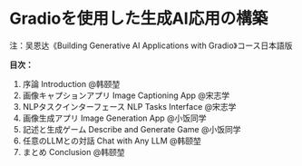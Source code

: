 # Gradioを使用した生成AI応用の構築

注：吴恩达《Building Generative AI Applications with Gradio》コース日本語版

 **目次：**

1. 序論 Introduction @韩颐堃
2. 画像キャプションアプリ Image Captioning App @宋志学
3. NLPタスクインターフェース NLP Tasks Interface @宋志学
4. 画像生成アプリ Image Generation App @小饭同学
5. 記述と生成ゲーム Describe and Generate Game @小饭同学
6. 任意のLLMとの対話 Chat with Any LLM @韩颐堃
7. まとめ Conclusion @韩颐堃